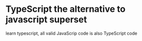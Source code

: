 # TypeScript the alternative to javascript superset

learn typescript, all valid JavaScrip code is also TypeScript code
